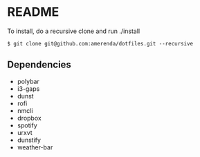 # README #

To install, do a recursive clone and run ./install


`$ git clone git@github.com:amerenda/dotfiles.git --recursive`


## Dependencies
* polybar
* i3-gaps
* dunst
* rofi
* nmcli
* dropbox
* spotify
* urxvt
* dunstify
* weather-bar
